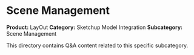 # Scene Management

**Product:** LayOut
**Category:** Sketchup Model Integration
**Subcategory:** Scene Management

This directory contains Q&A content related to this specific subcategory.
